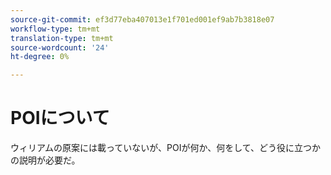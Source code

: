 ```yaml
---
source-git-commit: ef3d77eba407013e1f701ed001ef9ab7b3818e07
workflow-type: tm+mt
translation-type: tm+mt
source-wordcount: '24'
ht-degree: 0%

---
```

# POIについて

ウィリアムの原案には載っていないが、POIが何か、何をして、どう役に立つかの説明が必要だ。

